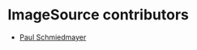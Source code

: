 <!--
                  
#
# This source file is part of the ImageSource open source project
#
# SPDX-FileCopyrightText: 2022 Stanford University and the project authors (see CONTRIBUTORS.md)
#
# SPDX-License-Identifier: MIT
# 
             
-->

ImageSource contributors
====================

* [Paul Schmiedmayer](https://github.com/PSchmiedmayer)
